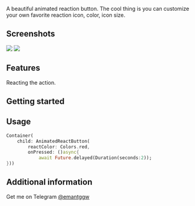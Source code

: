 <!--
This README describes the package. If you publish this package to pub.dev,
this README's contents appear on the landing page for your package.

For information about how to write a good package README, see the guide for
[writing package pages](https://dart.dev/guides/libraries/writing-package-pages).

For general information about developing packages, see the Dart guide for
[creating packages](https://dart.dev/guides/libraries/create-library-packages)
and the Flutter guide for
[developing packages and plugins](https://flutter.dev/developing-packages).
-->

A beautiful animated reaction button. The cool thing is you can customize your own favorite reaction icon, color, icon size.

## Screenshots

<img src="https://github.com/emantggw/animated_react_button/blob/main/assets/screenshots/favorite_heart.gif" />

<img src="https://github.com/emantggw/animated_react_button/blob/main/assets/screenshots/favorite_heart_real_example.gif" />

## Features

Reacting the action.

## Getting started

## Usage

```dart
Container(
    child: AnimatedReactButton(
        reactColor: Colors.red,
        onPressed: ()async{
            await Future.delayed(Duration(seconds:2));
}))
```

## Additional information

Get me on Telegram [@emantggw](https://t.me/emantggw)

